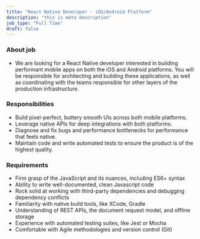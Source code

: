 ```yaml
---
title: "React Native Developer - iOS/Android Platform"
description: "this is meta description"
job_type: "Full Time"
draft: false
---
```


### About job

- We are looking for a React Native developer interested in building performant mobile apps on both the iOS and Android platforms. You will be responsible for architecting and building these applications, as well as coordinating with the teams responsible for other layers of the production infrastructure.

### Responsibilities

- Build pixel-perfect, buttery smooth UIs across both mobile platforms.
- Leverage native APIs for deep integrations with both platforms.
- Diagnose and fix bugs and performance bottlenecks for performance that feels native.
- Maintain code and write automated tests to ensure the product is of the highest quality.

### Requirements

- Firm grasp of the JavaScript and its nuances, including ES6+ syntax
- Ability to write well-documented, clean Javascript code
- Rock solid at working with third-party dependencies and debugging dependency conflicts
- Familiarity with native build tools, like XCode, Gradle
- Understanding of REST APIs, the document request model, and offline storage
- Experience with automated testing suites, like Jest or Mocha
- Comfortable with Agile methodologies and version control (Git)
